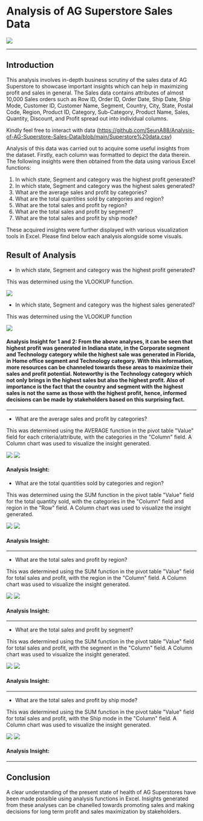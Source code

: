 # Analysis of AG Superstore Sales Data
![](store.jpg)

---

## Introduction

This analysis involves in-depth business scrutiny of the sales data of AG Superstore to showcase important insights which can help in maximizing profit and sales in general.  The Sales data contains attributes of almost 10,000 Sales orders such as Row ID,	Order ID,	Order Date,	Ship Date,	Ship Mode,	Customer ID,	Customer Name,	Segment,	Country,	City,	State,	Postal Code,	Region,	Product ID,	Category,	Sub-Category,	Product Name,	Sales,	Quantity,	Discount, and	Profit spread out into individual columns. 

Kindly feel free to interact with data (https://github.com/SeunA88/Analysis-of-AG-Superstore-Sales-Data/blob/main/Superstore%20data.csv)

Analysis of this data was carried out to acquire some useful insights from the dataset. Firstly, each column was formatted to depict the data therein. The following insights were then obtained from the data using various Excel functions:

1. In which state, Segment and category was the highest profit generated?
2. In which state, Segment and category was the highest sales generated?
3. What are the average sales and profit by categories?
4. What are the total quantities sold by categories and region?
5. What are the total sales and profit by region?
6. What are the total sales and profit by segment?
7. What are the total sales and profit by ship mode?

These acquired insights were further displayed with various visualization tools in Excel. Please find below each analysis alongside some visuals.

## Result of Analysis

-	In which state, Segment and category was the highest profit generated?

This was determined using the VLOOKUP function.

![](Profit.png)

-	In which state, Segment and category was the highest sales generated?

This was determined using the VLOOKUP function

![](sales.png)

#### Analysis Insight for 1 and 2:  From the above analyses, it can be seen that highest profit was generated in Indiana state, in the Corporate segment and Technology category while the highest sale was generated in Florida, in Home office segment and Technology category. With this information, more resources can be channeled towards these areas to maximize their sales and profit potential. Noteworthy is the Technology category which not only brings in the highest sales but also the highest profit. Also of importance is the fact that the country and segment with the highest sales is not the same as those with the highest profit, hence, informed decisions can be made by stakeholders based on this surprising fact.
---

-	What are the average sales and profit by categories?

This was determined using the AVERAGE function in the pivot table "Value" field for each criteria/attribute, with the categories in the "Column" field. A Column chart was used to visualize the insight generated.

![](Category.png) ![](Categories.png) 

#### Analysis Insight: 

-	What are the total quantities sold by categories and region?

This was determined using the SUM function in the pivot table "Value" field for the total quantity sold, with the categories in the "Column" field and region in the "Row" field. A Column chart was used to visualize the insight generated.

![](Quantity_sold.png) ![](Quantitysold.png)

#### Analysis Insight: 
---

- What are the total sales and profit by region? 

This was determined using the SUM function in the pivot table "Value" field for total sales and profit, with the region in the "Column" field. A Column chart was used to visualize the insight generated.

![](Region_.png) ![](Region.png)

#### Analysis Insight: 
---

- What are the total sales and profit by segment?

This was determined using the SUM function in the pivot table "Value" field for total sales and profit, with the segment in the "Column" field. A Column chart was used to visualize the insight generated.

![](Segment_.png) ![](Segment.png)

#### Analysis Insight: 
---

- What are the total sales and profit by ship mode?

This was determined using the SUM function in the pivot table "Value" field for total sales and profit, with the Ship mode in the "Column" field. A Column chart was used to visualize the insight generated.

![](Shipmode.png) ![](Ship_mode.png)

#### Analysis Insight: 
---

## Conclusion
A clear understanding of the present state of health of AG Superstores have been made possible using analysis functions in Excel. Insights generated from these analyses can be chanelled towards promoting sales and making decisions for long term profit and sales maximization by stakeholders.
